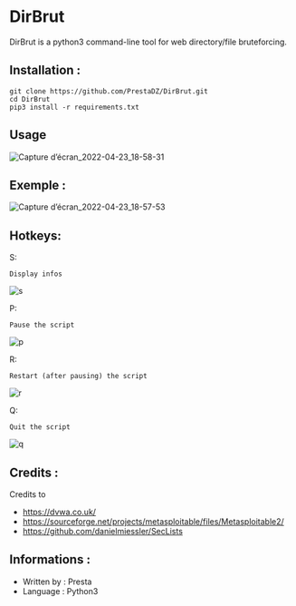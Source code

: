 # DirBrut

DirBrut is a python3 command-line tool for web directory/file bruteforcing.


## Installation :
```
git clone https://github.com/PrestaDZ/DirBrut.git 
cd DirBrut
pip3 install -r requirements.txt
```

## Usage

![Capture d’écran_2022-04-23_18-58-31](https://user-images.githubusercontent.com/95232318/164916004-17b214a6-c143-46f3-899f-e82abd3f1675.png)


## Exemple :

![Capture d’écran_2022-04-23_18-57-53](https://user-images.githubusercontent.com/95232318/164915973-332350bc-a01d-4dc0-bf59-eb35fbe03d4e.png)



## Hotkeys:

S:
```
Display infos
```
![s](https://user-images.githubusercontent.com/95232318/164916079-9c65013a-a8e5-43b4-bc2f-4646b5b7c5ba.png)


P:
```
Pause the script
```
![p](https://user-images.githubusercontent.com/95232318/164916035-5b5986df-b7b6-4d7d-b20e-451e51e40abf.png)


R:
```
Restart (after pausing) the script
```
![r](https://user-images.githubusercontent.com/95232318/164916036-c5e1929e-aaa8-4e91-a86a-230947ddc083.png)


Q:
```
Quit the script
```
![q](https://user-images.githubusercontent.com/95232318/164916040-2bf0ed75-4fac-46f1-beef-26d96b5f2461.png)


## Credits :

Credits to   

- https://dvwa.co.uk/ 
- https://sourceforge.net/projects/metasploitable/files/Metasploitable2/
- https://github.com/danielmiessler/SecLists

## Informations :

- Written by : Presta
- Language : Python3
